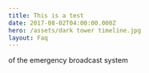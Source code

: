 ```yaml
---
title: This is a test
date: 2017-08-02T04:00:00.000Z
hero: /assets/dark tower timeline.jpg
layout: Faq
---
```

of the emergency broadcast system


